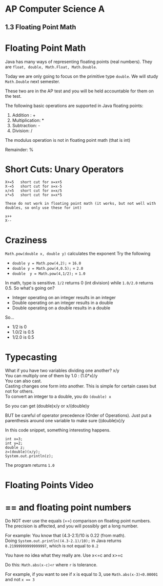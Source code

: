 # AP Computer Science A

## 1.3 Floating Point Math

# Floating Point Math

Java has many ways of representing floating points (real numbers).  They are `float, double, Math.Float, Math.Double`.

Today we are only going to focus on the primitive type `double`.  We will study `Math.Double` next semester.  

These two are in the AP test and you will be held accountable for them on the test.

The following basic operations are supported in Java floating points:
1. Addition : +
2. Multiplication: *
3. Subtraction: -
4. Division: /

The modulus operation is not in floating point math (that is int)

Remainder: %

# Short Cuts: Unary Operators

```
X+=5   short cut for x=x+5
X-=5   short cut for x=x-5
x/=5   short cut for x=x/5
x*=5   short cut for x=x*5

These do not work in floating point math (it works, but not well with doubles, so only use these for int)

x++
X-- 
```

# Craziness 

`Math.pow(double x, double y)` calculates the exponent
Try the following
* `double y = Math.pow(4,2);` = `16.0`
* `double y = Math.pow(4,0.5);` = `2.0`
* `double  y = Math.pow(4,1/2);` = `1.0`

In math, type is sensitive. `1/2` returns 0 (int division) while `1.0/2.0` returns 0.5. So what's going on?

* Integer operating on an integer results in an integer
* Double operating on an integer results in a double
* Double operating on a double results in a double

So...
* 1/2 is 0
* 1.0/2 is 0.5
* 1/2.0 is 0.5

# Typecasting

What if you have two variables dividing one another?  x/y  
You can multiply one of them by 1.0 : (1.0*x)/y   
You can also cast.  
Casting changes one form into another.  This is simple for certain cases but not for others.  
To convert an integer to a double, you do `(double) x`

So you can get (double)x/y or x/(double)y

BUT be careful of operator precedence (Order of Operations).  Just put a parenthesis around one variable to make sure
((double)x)/y

In this code snippet, something interesting happens.
```
int x=3;
int y=2;
double z;
z=(double)(x/y);
System.out.println(z);
```
The program returns `1.0`

# Floating Points Video

# == and floating point numbers

Do NOT ever use the equals (==) comparison on floating point numbers. The precision is affected, and you will possibly get a long number.

For example: You know that (4.3-2.1)/10 is 0.22 (from math).  
Doing `System.out.println((4.3-2.1)/10);` in Java returns `0.21999999999999997`, which is not equal to `0.2`

You have no idea what they really are. Use x<=c and x>=c

Do this:  `Math.abs(x-c)<r` where `r` is tolerance.

For example, if you want to see if x is equal to 3, use `Math.abs(x-3)<0.00001` and not `x == 3`

